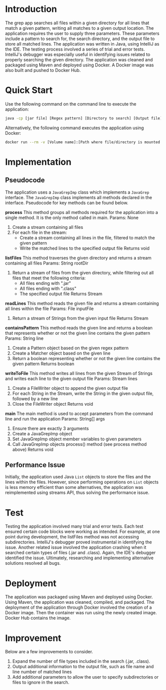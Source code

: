 # Introduction

The grep app searches all files within a given directory for all lines that match a given pattern, writing all matches to a given output location.
The application requires the user to supply three parameters. These parameters include a pattern to search for, the search directory, and the output file to store all matched lines.
The application was written in Java, using IntelliJ as the IDE.
The testing process involved a series of trial and error tests.
IntelliJ's debugger was especially useful in identifying issues related to properly searching the given directory.
The application was cleaned and packaged using Maven and deployed using Docker.
A Docker image was also built and pushed to Docker Hub.

# Quick Start

Use the following command on the command line to execute the application:

```bash
java -cp [jar file] [Regex pattern] [Directory to search] [Output file]
```

Alternatively, the following command executes the application using Docker:

```bash
docker run --rm -v [Volume name]:[Path where file/directory is mounted in the container] [Image] [Regex pattern] [Directory to search] [Output file]
```

# Implementation

## Pseudocode

The application uses a `JavaGrepImp` class which implements a `JavaGrep` interface.
The `JavaGrepImp` class implements all methods declared in the interface.
Pseudocode for key methods can be found below.

**process**
This method groups all methods required for the application into a single method. It is the only method called in main.
Params: None
1. Create a stream containing all files
2. For each file in the stream:
   - Create a stream containing all lines in the file, filtered to match the given pattern
   - Write the matched lines to the specified output file
Returns void

**listFiles**
This method traverses the given directory and returns a stream containing all files
Params: String rootDir
1. Return a stream of files from the given directory, while filtering out all files that meet the following criteria:
   - All files ending with ".jar"
   - All files ending with ".class"
   - The specified output file
Returns Stream<File>

**readLines**
This method reads the given file and returns a stream containing all lines within the file
Params: File inputFile
1. Return a stream of Strings from the given input file
Returns Stream<String>

**containsPattern**
This method reads the given line and returns a boolean that represents whether or not the given line contains the given pattern
Params: String line
1. Create a Pattern object based on the given regex pattern
2. Create a Matcher object based on the given line
3. Return a boolean representing whether or not the given line contains the given pattern
Returns boolean

**writeToFile**
This method writes all lines from the given Stream of Strings and writes each line to the given output file
Params: Stream<String> lines
1. Create a FileWriter object to append the given output file
2. For each String in the Stream, write the String in the given output file, followed by a new line
3. Close the FileWriter object
Returns void

**main**
The main method is used to accept parameters from the command line and run the application
Params: String[] args
1. Ensure there are exactly 3 arguments
2. Create a JavaGrepImp object
3. Set JavaGrepImp object member variables to given parameters
4. Call JavaGrepImp objects process() method (see process method above)
Returns void

## Performance Issue

Initially, the application used Java `List` objects to store the files and the lines within the files.
However, since performing operations on `List` objects is less memory efficient than some alternatives, the application was reimplemented using streams API, thus solving the performance issue.

# Test

Testing the application involved many trial and error tests.
Each test ensured certain code blocks were working as intended.
For example, at one point during development, the listFiles method was not accessing subdirectories.
IntelliJ's debugger proved instrumental in identifying the issue.
Another related issue involved the application crashing when it searched certain types of files (.jar and .class).
Again, the IDE's debugger identified the issue. Ultimately, researching and implementing alternative solutions resolved all bugs.

# Deployment

The application was packaged using Maven and deployed using Docker.
Using Maven, the application was cleaned, compiled, and packaged.
The deployment of the application through Docker involved the creation of a Docker image.
Then the container was run using the newly created image.
Docker Hub contains the image.

# Improvement

Below are a few improvements to consider.

1. Expand the number of file types included in the search (.jar, .class).
2. Output additional information to the output file, such as file name and line number of matched lines
3. Add additional parameters to allow the user to specify subdirectories or files to ignore in the search.